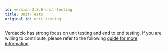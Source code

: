 ```yaml
---
id: version-3.8.6-unit-testing
title: Unit-Tests
original_id: unit-testing
---
```

Verdaccio has strong focus on unit testing and end to end testing. If you are willing to contribute, please refer to the following [guide for more information](https://github.com/verdaccio/verdaccio/wiki/Developing-new-tests).